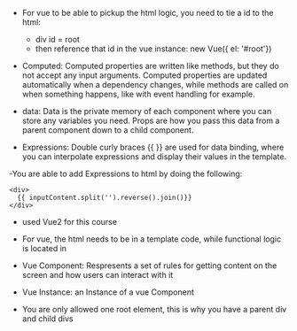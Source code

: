 - For vue to be able to pickup the html logic, you need to tie a id to the html:

  - div id = root
  - then reference that id in the vue instance: new Vue({ el: '#root'})

- Computed: Computed properties are written like methods, but they do not accept any input arguments. Computed properties are updated automatically when a dependency changes, while methods are called on when something happens, like with event handling for example.
- data: Data is the private memory of each component where you can store any variables you need. Props are how you pass this data from a parent component down to a child component.
- Expressions: Double curly braces {{ }} are used for data binding, where you can interpolate expressions and display their values in the template.

-You are able to add Expressions to html by doing the following:

```
<div>
  {{ inputContent.split('').reverse().join()}}
</div>
```

- used Vue2 for this course

- For vue, the html needs to be in a template code, while functional logic is located in <script></script>
- Vue Component: Respresents a set of rules for getting content on the screen and how users can interact with it
- Vue Instance: an Instance of a vue Component

- You are only allowed one root element, this is why you have a parent div and child divs
